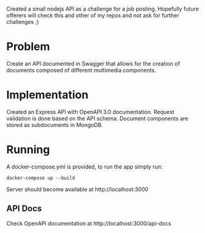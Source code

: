 Created a small nodejs API as a challenge for a job posting. Hopefully future offerers will check this and other of my repos and not ask for further challenges ;)

# Problem

Create an API documented in Swagger that allows for the creation of documents composed of different multimedia components.

# Implementation

Created an Express API with OpenAPI 3.0 documentation. Request validation is done based on the API schema. Document components are stored as subdocuments in MongoDB.

# Running

A docker-compose.yml is provided, to run the app simply run:

    docker-compose up --build

Server should become available at http://localhost:3000


## API Docs

Check OpenAPI documentation at http://localhost:3000/api-docs
